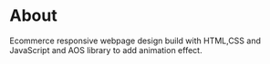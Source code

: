 # About
 
Ecommerce responsive webpage design build with HTML,CSS and JavaScript and AOS library to add animation effect. 